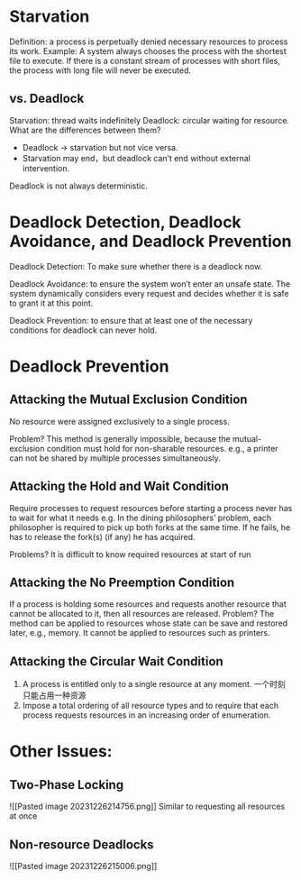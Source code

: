 # Starvation
Definition: a process is perpetually denied necessary resources to process its work. 
Example:  A system always chooses the process with the shortest file to execute. If there is a constant stream of processes with short files, the process with long file will never be executed.
## vs. Deadlock
Starvation: thread waits indefinitely
Deadlock: circular waiting for resource.
What are the differences between them?
-  Deadlock -> starvation but not vice versa.
-  Starvation may end，but deadlock can’t end without external intervention. 

Deadlock is not always deterministic.

# Deadlock Detection, Deadlock Avoidance, and Deadlock Prevention 
Deadlock Detection: To make sure whether there is a deadlock now. 

Deadlock Avoidance:  to ensure the system won’t enter an unsafe state.  The system dynamically considers every request and decides whether it is safe to grant it at this point.

Deadlock Prevention: to ensure that at least one of the necessary conditions for deadlock can never hold.

# Deadlock Prevention
## Attacking the Mutual Exclusion Condition
No resource were assigned exclusively to a single process.

Problem?
This method is generally impossible, because the mutual-exclusion condition must hold for non-sharable resources. e.g., a printer can not be shared by multiple processes simultaneously. 
## Attacking the Hold and Wait Condition
Require processes to request resources before starting a process never has to wait for what it needs
e.g. In the dining philosophers’ problem, each philosopher is required to pick up both forks at the same time. If he fails, he has to release the fork(s) (if any) he has acquired. 

Problems?
It is difficult to know required resources at start of run
## Attacking the No Preemption Condition
If a process is holding some resources and requests another resource that cannot be allocated to it, then all resources are released.
Problem?
The method can be applied to resources whose state can be save and restored later, e.g., memory.
It cannot be applied to resources such as printers.

## Attacking the Circular Wait Condition
1. A process is entitled only to a single resource at any moment. 一个时刻只能占用一种资源
2. Impose a total ordering of all resource types and to require that each process requests resources in an increasing order of enumeration.
# Other Issues:
## Two-Phase Locking
![[Pasted image 20231226214756.png]]
Similar to requesting all resources at once
## Non-resource Deadlocks
![[Pasted image 20231226215006.png]]
